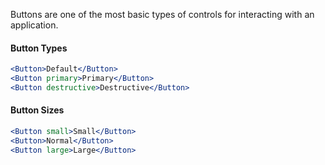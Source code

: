 Buttons are one of the most basic types of controls for interacting with an application.

#### Button Types

```jsx
<Button>Default</Button>
<Button primary>Primary</Button>
<Button destructive>Destructive</Button>
```

#### Button Sizes

```jsx
<Button small>Small</Button>
<Button>Normal</Button>
<Button large>Large</Button>
```
